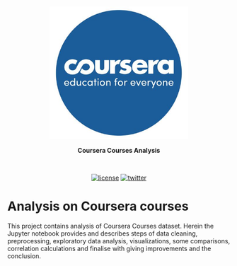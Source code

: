<p align=center>
  <img height="300px" src="https://github.com/aurimas13/Coursera-courses-analysis/blob/main/public/images/coursera.jpg"/>
</p>

<p align="center" > <b>Coursera Courses Analysis </b> </p>
<br>
<p align=center>
  <a href="https://github.com/aurimas13/Road-App/blob/main/LICENSE"><img alt="license" src="https://img.shields.io/npm/l/express"></a>
  <a href="https://twitter.com/aanausedas"><img alt="twitter" src="https://img.shields.io/twitter/follow/aanausedas?style=social"/></a>
</p>

# Analysis on Coursera courses 
This project contains analysis of Coursera Courses dataset. Herein the Jupyter notebook provides and describes steps of data cleaning, preprocessing, exploratory data analysis, visualizations, some comparisons, correlation calculations and finalise with giving improvements and the conclusion.
